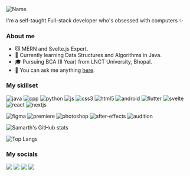 ![Name](https://capsule-render.vercel.app/api?type=venom&height=300&color=0:00baff,100:0055b6&text=Hi,%20I'm%20Samarth!&stroke=333&strokeWidth=2&animation=fadeIn&textBg=false&fontColor=eee)

I'm a self-taught Full-stack developer who's obsessed with computers ✨

###  About me

- 😼 MERN and Svelte.js Expert.
- 🌷 Currently learning Data Structures and Algorithms in Java.
- 🎓 Pursuing BCA (II Year) from LNCT University, Bhopal.
- 📧 You can ask me anything [here](mailto:nxctophile@gmail.com).

### My skillset
![java](https://github.com/nxctophile/nxctophile/assets/51683310/5c1ad9e6-1b82-48c1-b93b-d8b20045dfe9)
![cpp](https://github.com/nxctophile/nxctophile/assets/51683310/d85811e3-d667-40c2-aed2-bf4fad7374fa)
![python](https://github.com/nxctophile/nxctophile/assets/51683310/23f33c66-3ece-4a7b-a90d-184e4d6afd44)
![js](https://github.com/nxctophile/nxctophile/assets/51683310/3b4bc051-691c-401a-880b-9d602c772d4a)
![css3](https://github.com/nxctophile/nxctophile/assets/51683310/91af1d38-dda2-4172-bb38-9101e5fb480f)
![html5](https://github.com/nxctophile/nxctophile/assets/51683310/630501f4-b686-4c4c-99c3-2a8d4d1893d9)
![android](https://github.com/nxctophile/nxctophile/assets/51683310/669f2758-cd87-4494-98a2-4345e2524c58)
![flutter](https://github.com/nxctophile/nxctophile/assets/51683310/74a49ce4-3a89-4843-a793-a15695230a41)
![svelte](https://github.com/nxctophile/nxctophile/assets/51683310/f8c55f65-616f-495e-b4c1-51579c8f187f)
![react](https://github.com/nxctophile/nxctophile/assets/51683310/cae7b8c2-ca2e-4bb0-ae8b-4d32f721738d)
![nextjs](https://github.com/nxctophile/nxctophile/assets/51683310/c8579e9a-0b87-4be4-a0cc-a86404249686)



![figma](https://github.com/nxctophile/nxctophile/assets/51683310/9acbc565-89f2-43ff-868d-61bc2d9e33ac)
![premiere](https://github.com/nxctophile/nxctophile/assets/51683310/f3e15f1d-9d6a-48f8-a448-77ed51926421)
![photoshop](https://github.com/nxctophile/nxctophile/assets/51683310/556715d7-0163-4137-a974-5b8230a5bbbd)
![after-effects](https://github.com/nxctophile/nxctophile/assets/51683310/9ddf8d24-2a4b-4fc6-89ae-19defe069c4d)
![audition](https://github.com/nxctophile/nxctophile/assets/51683310/ba9d4fe2-b4be-4508-9cfb-942dbb12a771)

![Samarth's GitHub stats](https://github-readme-stats.vercel.app/api?username=nxctophile&show_icons=true&theme=ambient_gradient)

![Top Langs](https://github-readme-stats.vercel.app/api/top-langs/?username=nxctophile&layout=compact&theme=swift)

### My socials

[![](https://img.shields.io/badge/Dev.to-3d3d3d?style=flat&logo=dev.to)](https://dev.to/apidboy)
[![](https://img.shields.io/badge/Instagram-3d3d3d?style=flat&logo=instagram)](https://instagram.com/_nxctophile)
[![](https://img.shields.io/badge/LinkedIn-3d3d3d?style=flat&logo=linkedin)](https://www.linkedin.com/in/nxctophile)
[![](https://img.shields.io/badge/_nxctophile-3d3d3d?style=flat&logo=x)](https://twitter.com/_nxctophile)



